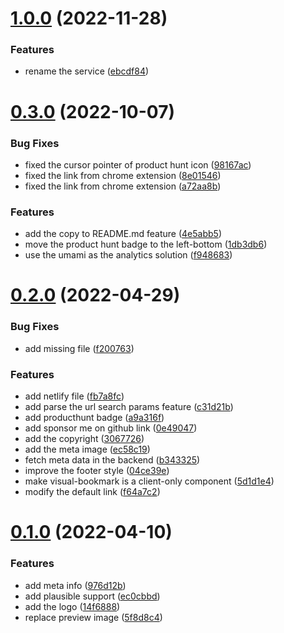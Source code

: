 # [1.0.0](https://github.com/one-tab-group/bookmark.style/compare/v0.3.0...v1.0.0) (2022-11-28)


### Features

* rename the service ([ebcdf84](https://github.com/one-tab-group/bookmark.style/commit/ebcdf840e19a20f844ec89c50edbca7adf6cab1f))



# [0.3.0](https://github.com/one-tab-group/bookmark.style/compare/v0.2.0...v0.3.0) (2022-10-07)


### Bug Fixes

* fixed the cursor pointer of product hunt icon ([98167ac](https://github.com/one-tab-group/bookmark.style/commit/98167ac0a50b429c9771100f002a26a9dacdfb3e))
* fixed the link from chrome extension ([8e01546](https://github.com/one-tab-group/bookmark.style/commit/8e01546aca474f33ebe2c73751ba6f133a59cf22))
* fixed the link from chrome extension ([a72aa8b](https://github.com/one-tab-group/bookmark.style/commit/a72aa8b1098a9b1eb1d144ac5815a6706b2619da))


### Features

* add the copy to README.md feature ([4e5abb5](https://github.com/one-tab-group/bookmark.style/commit/4e5abb555630ea2c5b17f44e434f56f7b7109d4c))
* move the product hunt badge to the left-bottom ([1db3db6](https://github.com/one-tab-group/bookmark.style/commit/1db3db66f392946dec4de1f9c9968a6494efe3a1))
* use the umami as the analytics solution ([f948683](https://github.com/one-tab-group/bookmark.style/commit/f94868359e3e645847c13756a1fdd339e7ff78ab))



# [0.2.0](https://github.com/one-tab-group/bookmark.style/compare/v0.1.0...v0.2.0) (2022-04-29)


### Bug Fixes

* add missing file ([f200763](https://github.com/one-tab-group/bookmark.style/commit/f2007638757aea7c25fccce34570bcb3c315653a))


### Features

* add netlify file ([fb7a8fc](https://github.com/one-tab-group/bookmark.style/commit/fb7a8fc9ab6f2b826b3c8f6aba7ab305df589ce7))
* add parse the url search params feature ([c31d21b](https://github.com/one-tab-group/bookmark.style/commit/c31d21bdc94dff0e5a0ac1c5f239fab29c4b7f5a))
* add producthunt badge ([a9a316f](https://github.com/one-tab-group/bookmark.style/commit/a9a316fe715ba4676acc65a335c5415dc904b0bb))
* add sponsor me on github link ([0e49047](https://github.com/one-tab-group/bookmark.style/commit/0e49047dbe71af8200699d53692ac17b461cda52))
* add the copyright ([3067726](https://github.com/one-tab-group/bookmark.style/commit/30677263006783775a08e86bf4e245430091c4ff))
* add the meta image ([ec58c19](https://github.com/one-tab-group/bookmark.style/commit/ec58c19063824df5fccfd9e46e3e874fa228ddc1))
* fetch meta data in the backend ([b343325](https://github.com/one-tab-group/bookmark.style/commit/b343325bd70a40054ecb3710426489a4e563f497))
* improve the footer style ([04ce39e](https://github.com/one-tab-group/bookmark.style/commit/04ce39e873bd361f4954d6c140e28324a06ed5b9))
* make visual-bookmark is a client-only component ([5d1d1e4](https://github.com/one-tab-group/bookmark.style/commit/5d1d1e44fed79198b47801727da7ad880ba69762))
* modify the default link ([f64a7c2](https://github.com/one-tab-group/bookmark.style/commit/f64a7c26788adfcd12b0a63fd611d0ca9daf8820))



# [0.1.0](https://github.com/one-tab-group/bookmark.style/compare/ec0cbbdef0b81240e58d03a3405eb1705687eebe...v0.1.0) (2022-04-10)


### Features

* add meta info ([976d12b](https://github.com/one-tab-group/bookmark.style/commit/976d12b56c0062da54efb975623d7431719f696d))
* add plausible support ([ec0cbbd](https://github.com/one-tab-group/bookmark.style/commit/ec0cbbdef0b81240e58d03a3405eb1705687eebe))
* add the logo ([14f6888](https://github.com/one-tab-group/bookmark.style/commit/14f68881da4a478e92bf7cca2d1c9f216e343ca9))
* replace preview image ([5f8d8c4](https://github.com/one-tab-group/bookmark.style/commit/5f8d8c46a1b25e6241529a4e91b230c6b5cd17f7))



